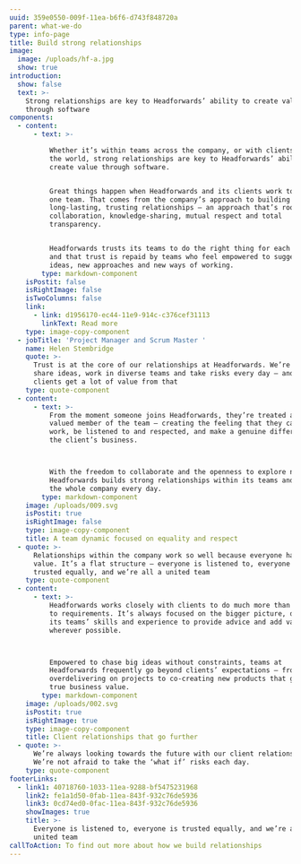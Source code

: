 ```yaml
---
uuid: 359e0550-009f-11ea-b6f6-d743f848720a
parent: what-we-do
type: info-page
title: Build strong relationships
image:
  image: /uploads/hf-a.jpg
  show: true
introduction:
  show: false
  text: >-
    Strong relationships are key to Headforwards’ ability to create value
    through software
components:
  - content:
      - text: >-

          Whether it’s within teams across the company, or with clients across
          the world, strong relationships are key to Headforwards’ ability to
          create value through software.


          Great things happen when Headforwards and its clients work together as
          one team. That comes from the company’s approach to building
          long-lasting, trusting relationships – an approach that’s rooted in
          collaboration, knowledge-sharing, mutual respect and total
          transparency. 


          Headforwards trusts its teams to do the right thing for each client,
          and that trust is repaid by teams who feel empowered to suggest new
          ideas, new approaches and new ways of working.
        type: markdown-component
    isPostit: false
    isRightImage: false
    isTwoColumns: false
    link:
      - link: d1956170-ec44-11e9-914c-c376cef31113
        linkText: Read more
    type: image-copy-component
  - jobTitle: 'Project Manager and Scrum Master '
    name: Helen Stembridge
    quote: >-
      Trust is at the core of our relationships at Headforwards. We’re free to
      share ideas, work in diverse teams and take risks every day – and our
      clients get a lot of value from that
    type: quote-component
  - content:
      - text: >-
          From the moment someone joins Headforwards, they’re treated as a
          valued member of the team – creating the feeling that they can come to
          work, be listened to and respected, and make a genuine difference to
          the client’s business.



          With the freedom to collaborate and the openness to explore new ideas,
          Headforwards builds strong relationships within its teams and across
          the whole company every day.
        type: markdown-component
    image: /uploads/009.svg
    isPostit: true
    isRightImage: false
    type: image-copy-component
    title: A team dynamic focused on equality and respect
  - quote: >-
      Relationships within the company work so well because everyone has equal
      value. It’s a flat structure – everyone is listened to, everyone is
      trusted equally, and we’re all a united team
    type: quote-component
  - content:
      - text: >-
          Headforwards works closely with clients to do much more than deliver
          to requirements. It’s always focused on the bigger picture, drawing on
          its teams’ skills and experience to provide advice and add value
          wherever possible.



          Empowered to chase big ideas without constraints, teams at
          Headforwards frequently go beyond clients’ expectations – from
          overdelivering on projects to co-creating new products that generate
          true business value.
        type: markdown-component
    image: /uploads/002.svg
    isPostit: true
    isRightImage: true
    type: image-copy-component
    title: Client relationships that go further
  - quote: >-
      We’re always looking towards the future with our client relationships.
      We’re not afraid to take the ‘what if’ risks each day. 
    type: quote-component
footerLinks:
  - link1: 40718760-1033-11ea-9288-bf5475231968
    link2: fe1a1d50-0fab-11ea-843f-932c76de5936
    link3: 0cd74ed0-0fac-11ea-843f-932c76de5936
    showImages: true
    title: >-
      Everyone is listened to, everyone is trusted equally, and we’re all a
      united team
callToAction: To find out more about how we build relationships
---
```


